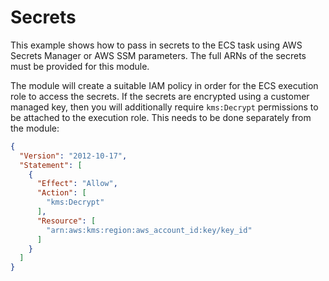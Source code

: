 # Secrets

This example shows how to pass in secrets to the ECS task using AWS Secrets Manager or AWS SSM parameters. The full ARNs of the secrets must be provided for this module.

The module will create a suitable IAM policy in order for the ECS execution role to access the secrets. If the secrets are encrypted using a customer managed key, then you will additionally require `kms:Decrypt` permissions to be attached to the execution role. This needs to be done separately from the module:

```json
{
  "Version": "2012-10-17",
  "Statement": [
    {
      "Effect": "Allow",
      "Action": [
        "kms:Decrypt"
      ],
      "Resource": [
        "arn:aws:kms:region:aws_account_id:key/key_id"
      ]
    }
  ]
}
```
